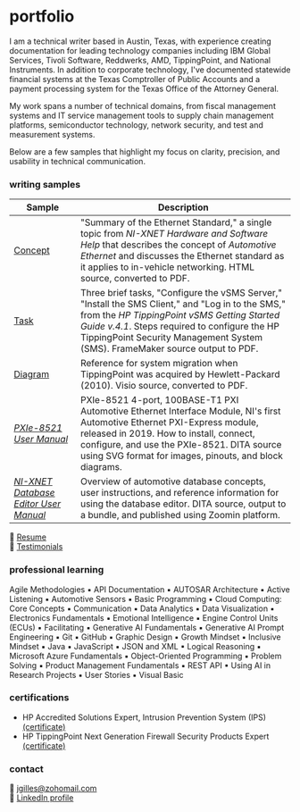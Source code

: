 # portfolio
I am a technical writer based in Austin, Texas, with experience creating documentation for leading technology companies including IBM Global Services, Tivoli Software, Reddwerks, AMD, TippingPoint, and National Instruments. In addition to corporate technology, I've documented statewide financial systems at the Texas Comptroller of Public Accounts and a payment processing system for the Texas Office of the Attorney General. 

My work spans a number of technical domains, from fiscal management systems and IT service management tools to supply chain management platforms, semiconductor technology, network security, and test and measurement systems.  

Below are a few samples that highlight my focus on clarity, precision, and usability in technical communication.

### writing samples
 | Sample | Description |
 | ---- | ---- |
 | [Concept](https://www.dropbox.com/scl/fi/utzlzdu5tr5bt63s7tz30/concept-automotive-ethernet.pdf?rlkey=othntbz81olcxci0qnj7osudn&st=04tbzyuz&dl=0) | "Summary of the Ethernet Standard," a single topic from _NI-XNET Hardware and Software Help_ that describes the concept of _Automotive Ethernet_ and discusses the Ethernet standard as it applies to in-vehicle networking. HTML source, converted to PDF. |
 | [Task](https://www.dropbox.com/scl/fi/7jdcqnbm2yisujh3nyo45/task-config-install-login.pdf?rlkey=tkvmh2xqd8sfujg9j8o3izqyl&st=s6b8r3cd&dl=0) | Three brief tasks, "Configure the vSMS Server," "Install the SMS Client," and "Log in to the SMS," from the _HP TippingPoint vSMS Getting Started Guide v.4.1_. Steps required to configure the HP TippingPoint Security Management System (SMS). FrameMaker source output to PDF. | 
 | [Diagram](https://www.dropbox.com/scl/fi/dk25zrux4pjohfg0edgdd/netDiagSample.png?rlkey=5s0jrwll7j471ggx25dj5kodb&st=7fn2t099&dl=0) | Reference for system migration when TippingPoint was acquired by Hewlett-Packard (2010). Visio source, converted to PDF. |
 | [_PXIe-8521 User Manual_](https://www.dropbox.com/scl/fi/z8sapt5h4yxzvqdb1vlie/pixe-8521_um.pdf?rlkey=dygjyz9tlmp68346mrbh7kec0&st=qse9jrnq&dl=0) | PXIe-8521 4-port, 100BASE-T1 PXI Automotive Ethernet Interface Module, NI's first Automotive Ethernet PXI-Express module, released in 2019. How to install, connect, configure, and use the PXIe-8521. DITA source using SVG format for images, pinouts, and block diagrams. | 
 | [_NI-XNET Database Editor User Manual_](https://www.ni.com/docs/en-US/bundle/xnet-db-editor/page/manual-overview.html) | Overview of automotive database concepts, user instructions, and reference information for using the database editor. DITA source, output to a bundle, and published using Zoomin platform. | 


:link: [Resume](https://www.dropbox.com/scl/fi/cjob9pb434uoqsob4qjcw/Gillespie_Resume.pdf?rlkey=fnigiwizsz1i5wadwwxy712wi&st=vapz77eu&dl=0)  
:link: [Testimonials](testimonials.md)  

### professional learning
Agile Methodologies ▪ API Documentation ▪ AUTOSAR Architecture ▪ Active Listening ▪ Automotive Sensors ▪ Basic Programming ▪ Cloud Computing: Core Concepts ▪ Communication ▪ Data Analytics ▪ Data Visualization ▪ Electronics Fundamentals ▪ Emotional Intelligence ▪ Engine Control Units (ECUs) ▪ Facilitating ▪ Generative AI Fundamentals ▪ Generative AI Prompt Engineering ▪ Git ▪ GitHub ▪ Graphic Design ▪ Growth Mindset ▪ Inclusive Mindset ▪ Java ▪ JavaScript ▪ JSON and XML ▪ Logical Reasoning ▪ Microsoft Azure Fundamentals ▪ Object-Oriented Programming ▪ Problem Solving ▪ Product Management Fundamentals ▪ REST API ▪ Using AI in Research Projects ▪ User Stories ▪ Visual Basic

### certifications
- HP Accredited Solutions Expert, Intrusion Prevention System (IPS) [(certificate)](https://www.dropbox.com/scl/fi/aoglni4j0unve5q2644sk/IPS-ASE-Certificate.pdf?rlkey=ydog1qowtr14qbqioy5prnc12&st=5vbmbpyo&dl=0)
- HP TippingPoint Next Generation Firewall Security Products Expert [(certificate)](https://www.dropbox.com/scl/fi/id6dm5y7gmm3t28q028xo/NGFW-ASE-Certificate.pdf?rlkey=hzl8pedle48qv3h325lpbn7tr&st=ye2d9r55&dl=0)

### contact
:link: jgilles@zohomail.com  
:link: [LinkedIn profile](https://www.linkedin.com/in/jgilles)
 

